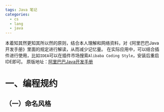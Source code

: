```yaml
---
tags: Java 笔记
categories:
  - cs
  - lang
  - java
---
```




本着知其然更知其所以然的原则，结合本人理解和网络资料，对《阿里巴巴Java开发手册》里面的规定进行解读，从而减少记忆量。
在实际应用中，可以结合插件进行使用，比如`IDEA`可以在插件市场搜索`Alibaba Coding Style`，安装后重启IDE即可。
原版地址：[阿里巴巴Java开发手册](https://github.com/alibaba/p3c)

# 一、编程规约
## （一）命名风格